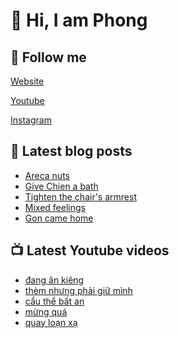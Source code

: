 # 👋 Hi, I am Phong

## 🔗 Follow me

[Website](https://phongever.xyz "Website")

[Youtube](https://www.youtube.com/@phongever "Youtube")

[Instagram](https://www.instagram.com/phongever "Instagram")

## 📝 Latest blog posts

<!-- BLOG-POST-LIST:START -->
- [Areca nuts](https://phongever.xyz/blog/areca-nuts/)
- [Give Chien a bath](https://phongever.xyz/blog/give-chien-a-bath/)
- [Tighten the chair&#39;s armrest](https://phongever.xyz/blog/tighten-the-chairs-armrest/)
- [Mixed feelings](https://phongever.xyz/blog/mixed-feelings/)
- [Gon came home](https://phongever.xyz/blog/gon-came-home/)
<!-- BLOG-POST-LIST:END -->

## 📺 Latest Youtube videos

<!-- YOUTUBE-VIDEO-LIST:START -->
- [đang ăn kiêng](https://www.youtube.com/shorts/qtmEXKqELeQ)
- [thèm nhưng phải giữ mình](https://www.youtube.com/shorts/druE3X-C2_U)
- [cẩu thể bất an](https://www.youtube.com/shorts/fA_Y06btsIo)
- [mừng quá](https://www.youtube.com/shorts/Dj_8b72Ag40)
- [quay loạn xạ](https://www.youtube.com/shorts/x7xQWzvjJMU)
<!-- YOUTUBE-VIDEO-LIST:END -->
